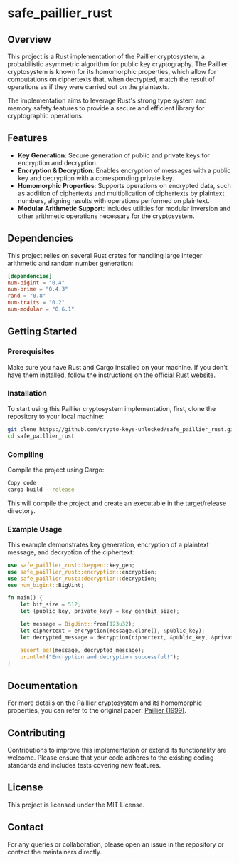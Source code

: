 # safe_paillier_rust

## Overview
This project is a Rust implementation of the Paillier cryptosystem, a probabilistic asymmetric algorithm for public key cryptography. The Paillier cryptosystem is known for its homomorphic properties, which allow for computations on ciphertexts that, when decrypted, match the result of operations as if they were carried out on the plaintexts.

The implementation aims to leverage Rust's strong type system and memory safety features to provide a secure and efficient library for cryptographic operations.

## Features
- **Key Generation**: Secure generation of public and private keys for encryption and decryption.
- **Encryption & Decryption**: Enables encryption of messages with a public key and decryption with a corresponding private key.
- **Homomorphic Properties**: Supports operations on encrypted data, such as addition of ciphertexts and multiplication of ciphertexts by plaintext numbers, aligning results with operations performed on plaintext.
- **Modular Arithmetic Support**: Includes utilities for modular inversion and other arithmetic operations necessary for the cryptosystem.

## Dependencies
This project relies on several Rust crates for handling large integer arithmetic and random number generation:

```toml
[dependencies]
num-bigint = "0.4"
num-prime = "0.4.3"
rand = "0.8"
num-traits = "0.2"
num-modular = "0.6.1"
```

## Getting Started

### Prerequisites
Make sure you have Rust and Cargo installed on your machine. If you don't have them installed, follow the instructions on the [official Rust website](https://www.rust-lang.org/learn/get-started).

### Installation
To start using this Paillier cryptosystem implementation, first, clone the repository to your local machine:

```bash
git clone https://github.com/crypto-keys-unlocked/safe_paillier_rust.git
cd safe_paillier_rust
```
### Compiling
Compile the project using Cargo:

```bash
Copy code
cargo build --release
```
This will compile the project and create an executable in the target/release directory.


### Example Usage
This example demonstrates key generation, encryption of a plaintext message, and decryption of the ciphertext:

```rust
use safe_paillier_rust::keygen::key_gen;
use safe_paillier_rust::encryption::encryption;
use safe_paillier_rust::decryption::decryption;
use num_bigint::BigUint;

fn main() {
    let bit_size = 512;
    let (public_key, private_key) = key_gen(bit_size);

    let message = BigUint::from(123u32);
    let ciphertext = encryption(message.clone(), &public_key);
    let decrypted_message = decryption(ciphertext, &public_key, &private_key);

    assert_eq!(message, decrypted_message);
    println!("Encryption and decryption successful!");
}
```

## Documentation
For more details on the Paillier cryptosystem and its homomorphic properties, you can refer to the original paper: [Paillier (1999)](https://link.springer.com/content/pdf/10.1007%2F3-540-48910-X_16.pdf).

## Contributing
Contributions to improve this implementation or extend its functionality are welcome. Please ensure that your code adheres to the existing coding standards and includes tests covering new features.

## License
This project is licensed under the MIT License.

## Contact
For any queries or collaboration, please open an issue in the repository or contact the maintainers directly.
